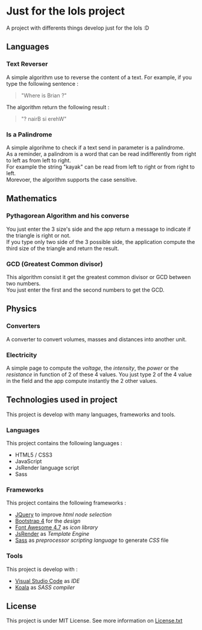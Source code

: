 # Just for the lols project

A project with differents things develop just for the lols :D

## Languages

### Text Reverser 

A simple algorithm use to reverse the content of a text.
For example, if you type the following sentence : 
> "Where is Brian ?"

The algorithm return the following result : 
> "? nairB si erehW" 

### Is a Palindrome

A simple algorihme to check if a text send in parameter is a palindrome.  
As a reminder, a palindrom is a word that can be read indifferently from right to left as from left to right.  
For example the string "kayak" can be read from left to right or from right to left.  
Morevoer, the algorithm supports the case sensitive.

## Mathematics 

### Pythagorean Algorithm and his converse

You just enter the 3 size's side and the app return a message to indicate if the triangle is right or not.  
If you type only two side of the 3 possible side, the application compute the third size of the triangle and return the result.

### GCD (Greatest Common divisor)

This algorithm consist it get the greatest common divisor or GCD between two numbers.  
You just enter the first and the second numbers to get the GCD.

## Physics 

### Converters 

A converter to convert volumes, masses and distances into another unit.

### Electricity

A simple page to compute the *voltage*, the *intensity*, the *power* or the *resistance* in function of 2 of these 4 values.
You just type 2 of the 4 value in the field and the app compute instantly the 2 other values.

## Technologies used in project 

This project is develop with many languages, frameworks and tools.

### Languages 

This project contains the following languages : 
* HTML5 / CSS3
* JavaScript
* JsRender language script
* Sass

### Frameworks

This project contains the following frameworks :
* [JQuery](https://jquery.com/) to improve *html node selection*
* [Bootstrap 4](https://getbootstrap.com/) for the *design*
* [Font Awesome 4.7](https://fontawesome.com/v4.7.0/) as *icon library*
* [JsRender](https://www.jsviews.com/) as *Template Engine*
* [Sass](https://sass-lang.com/) as *preprocessor scripting language* to generate *CSS* file

### Tools

This project is develop with :
* [Visual Studio Code](https://code.visualstudio.com/) as *IDE*
* [Koala](http://koala-app.com/) as *SASS compiler*

## License

This project is under MIT License. See more information on [License.txt](https://github.com/Kero76/just-for-the-lols/blob/develop/LICENSE.txt)